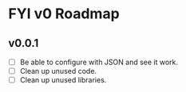 # FYI v0 Roadmap

## v0.0.1

- [ ] Be able to configure with JSON and see it work.
- [ ] Clean up unused code.
- [ ] Clean up unused libraries.
